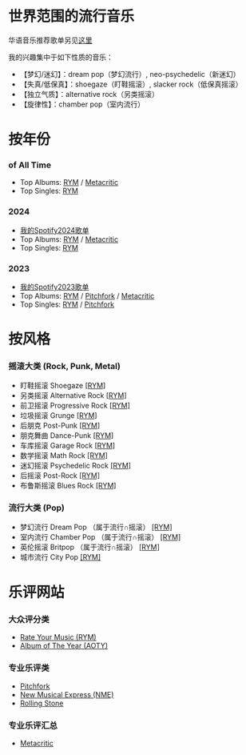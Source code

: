 # 世界范围的流行音乐

华语音乐推荐歌单另见[这里](https://lambdacdm.github.io/Music-Laboratory/)

我的兴趣集中于如下性质的音乐：
* 【梦幻/迷幻】：dream pop（梦幻流行）, neo-psychedelic（新迷幻）
* 【失真/低保真】：shoegaze（盯鞋摇滚）, slacker rock（低保真摇滚）
* 【独立气质】：alternative rock（另类摇滚）
* 【旋律性】：chamber pop（室内流行）

# 按年份

### of All Time
* Top Albums: [RYM](https://rateyourmusic.com/charts/top/album/all-time/) / [Metacritic](https://www.metacritic.com/browse/albums/score/metascore/all/filtered?view=detailed&sort=desc)
* Top Singles: [RYM](https://rateyourmusic.com/charts/top/single/all-time/)

### 2024
* [我的Spotify2024歌单](https://open.spotify.com/playlist/5hiJ6QO3ZvUTF4cQdbE1Xs?si=5973edf5e98947c4)
* Top Albums: [RYM](https://rateyourmusic.com/charts/top/album/2024/) / [Metacritic](https://www.metacritic.com/browse/albums/score/metascore/year/filtered?year_selected=2024&distribution=&sort=desc&view=detailed)
* Top Singles: [RYM](https://rateyourmusic.com/charts/top/single/2024/)

### 2023
* [我的Spotify2023歌单](https://open.spotify.com/playlist/75WMVS80fadbk5qjQ7LitG?si=92576a4d1dcb4c44)
* Top Albums: [RYM](https://rateyourmusic.com/charts/top/album/2023/) / [Pitchfork](https://pitchfork.com/features/lists-and-guides/best-albums-2023/) / [Metacritic](https://www.metacritic.com/browse/albums/score/metascore/year/filtered?year_selected=2023&distribution=&sort=desc&view=detailed)
* Top Singles: [RYM](https://rateyourmusic.com/charts/top/single/2023/) / [Pitchfork](https://pitchfork.com/features/lists-and-guides/best-songs-2023/)

# 按风格

### 摇滚大类 (Rock, Punk, Metal)
* 盯鞋摇滚 Shoegaze [[RYM]](https://rateyourmusic.com/genre/shoegaze/)
* 另类摇滚 Alternative Rock [[RYM]](https://rateyourmusic.com/genre/alternative-rock/)
* 前卫摇滚 Progressive Rock [[RYM]](https://rateyourmusic.com/genre/progressive-rock/)
* 垃圾摇滚 Grunge [[RYM]](https://rateyourmusic.com/genre/grunge/)
* 后朋克 Post-Punk [[RYM]](https://rateyourmusic.com/genre/post-punk/)
* 朋克舞曲 Dance-Punk [[RYM]](https://rateyourmusic.com/genre/dance-punk/)
* 车库摇滚 Garage Rock [[RYM]](https://rateyourmusic.com/genre/garage-rock/)
* 数学摇滚 Math Rock [[RYM]](https://rateyourmusic.com/genre/math-rock/)
* 迷幻摇滚 Psychedelic Rock [[RYM]](https://rateyourmusic.com/genre/psychedelic-rock/)
* 后摇滚 Post-Rock [[RYM]](https://rateyourmusic.com/genre/post-rock/)
* 布鲁斯摇滚 Blues Rock [[RYM]](https://rateyourmusic.com/genre/blues-rock/)

### 流行大类 (Pop)
* 梦幻流行 Dream Pop （属于流行∩摇滚） [[RYM]](https://rateyourmusic.com/genre/dream-pop/)
* 室内流行 Chamber Pop （属于流行∩摇滚） [[RYM]](https://rateyourmusic.com/genre/chamber-pop/)
* 英伦摇滚 Britpop （属于流行∩摇滚） [[RYM]](https://rateyourmusic.com/genre/britpop/)
* 城市流行 City Pop [[RYM]](https://rateyourmusic.com/genre/city-pop/)

# 乐评网站

### 大众评分类
* [Rate Your Music (RYM)](https://rateyourmusic.com/)
* [Album of The Year (AOTY)](https://www.albumoftheyear.org/)

### 专业乐评类
* [Pitchfork](https://pitchfork.com/)
* [New Musical Express (NME)](https://www.nme.com/)
* [Rolling Stone](https://www.rollingstone.com/)

### 专业乐评汇总
* [Metacritic](https://www.metacritic.com/music)
